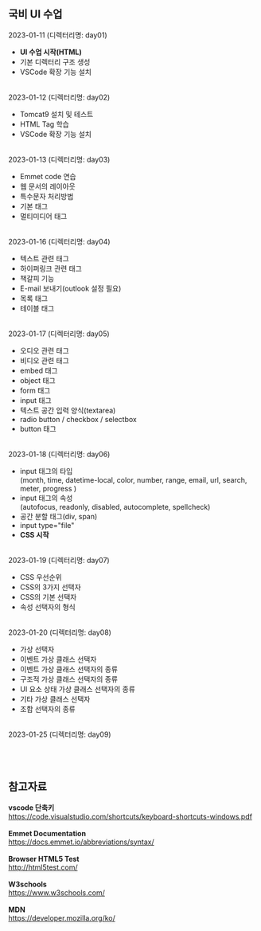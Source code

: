 ## 국비 UI 수업  
2023-01-11  (디렉터리명: day01)  
- **UI 수업 시작(HTML)**
- 기본 디렉터리 구조 생성
- VSCode 확장 기능 설치  

\
2023-01-12 (디렉터리명: day02)
- Tomcat9 설치 및 테스트
- HTML Tag 학습
- VSCode 확장 기능 설치  

\
2023-01-13 (디렉터리명: day03)
- Emmet code 연습  
- 웹 문서의 레이아웃  
- 특수문자 처리방법  
- 기본 태그  
- 멀티미디어 태그  

\
2023-01-16 (디렉터리명: day04)
- 텍스트 관련 태그
- 하이퍼링크 관련 태그
- 책갈피 기능
- E-mail 보내기(outlook 설정 필요)
- 목록 태그
- 테이블 태그

\
2023-01-17 (디렉터리명: day05)
- 오디오 관련 태그
- 비디오 관련 태그
- embed 태그
- object 태그
- form 태그
- input 태그
- 텍스트 공간 입력 양식(textarea)
- radio button / checkbox / selectbox
- button 태그

\
2023-01-18 (디렉터리명: day06)
- input 태그의 타입  
  (month, time, datetime-local, color, number, range, email, url, search, meter, progress  )
- input 태그의 속성  
  (autofocus, readonly, disabled, autocomplete, spellcheck)
- 공간 분할 태그(div, span)
- input type="file"
- **CSS 시작**

\
2023-01-19 (디렉터리명: day07)
- CSS 우선순위
- CSS의 3가지 선택자
- CSS의 기본 선택자
- 속성 선택자의 형식

\
2023-01-20 (디렉터리명: day08)
- 가상 선택자
- 이벤트 가상 클래스 선택자
- 이벤트 가상 클래스 선택자의 종류
- 구조적 가상 클래스 선택자의 종류
- UI 요소 상태 가상 클래스 선택자의 종류
- 기타 가상 클래스 선택자
- 조합 선택자의 종류

\
2023-01-25 (디렉터리명: day09)


\
\
참고자료
---  
**vscode 단축키**  
https://code.visualstudio.com/shortcuts/keyboard-shortcuts-windows.pdf  
\
**Emmet Documentation**  
https://docs.emmet.io/abbreviations/syntax/  
\
**Browser HTML5 Test**  
http://html5test.com/  
\
**W3schools**  
https://www.w3schools.com/  
\
**MDN**  
https://developer.mozilla.org/ko/